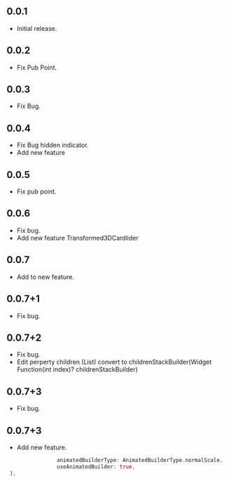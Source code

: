 ## 0.0.1

* Initial release.

## 0.0.2

* Fix Pub Point.

## 0.0.3

* Fix Bug.

## 0.0.4

* Fix Bug hidden indicator.
* Add new feature

## 0.0.5

* Fix pub point.

## 0.0.6

* Fix bug.
* Add new feature Transformed3DCardlider

## 0.0.7

* Add to new feature.

## 0.0.7+1

* Fix bug.

## 0.0.7+2

* Fix bug.
* Edit perperty children (List<widget>) convert to childrenStackBuilder(Widget Function(int index)? childrenStackBuilder)

## 0.0.7+3

* Fix bug.

## 0.0.7+3

* Add new feature.

```dart animatedBuilderSettings: AnimatedBuilderSettings(
                animatedBuilderType: AnimatedBuilderType.normalScale,
                useAnimatedBuilder: true,
 ),
 ```
